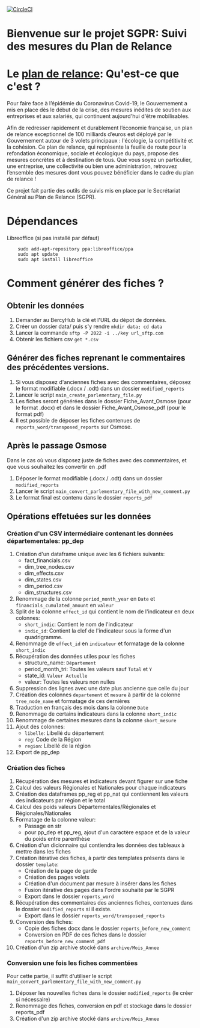 [![CircleCI](https://circleci.com/gh/139bercy/propilot2pdf.svg?style=svg)](https://circleci.com/gh/139bercy/propilot2pdf)

# Bienvenue sur le projet SGPR: Suivi des mesures du Plan de Relance


# Le [plan de relance](https://www.economie.gouv.fr/plan-de-relance): Qu'est-ce que c'est ?

Pour faire face à l’épidémie du Coronavirus Covid-19, le Gouvernement a mis en place dès le début de la crise, des mesures inédites de soutien aux entreprises et aux salariés, qui continuent aujourd'hui d'être mobilisables.

Afin de redresser rapidement et durablement l’économie française, un plan de relance exceptionnel de 100 milliards d’euros est déployé par le Gouvernement autour de 3 volets principaux : l'écologie, la compétitivité et la cohésion. Ce plan de relance, qui représente la feuille de route pour la refondation économique, sociale et écologique du pays, propose des mesures concrètes et à destination de tous. Que vous soyez un particulier, une entreprise, une collectivité ou bien une administration, retrouvez l’ensemble des mesures dont vous pouvez bénéficier dans le cadre du plan de relance !

Ce projet fait partie des outils de suivis mis en place par le Secrétariat Général au Plan de Relance (SGPR).  


# Dépendances

Libreoffice (si pas installé par défaut)

```
    sudo add-apt-repository ppa:libreoffice/ppa
    sudo apt update
    sudo apt install libreoffice
```


# Comment générer des fiches ?

## Obtenir les données

1. Demander au BercyHub la clé et l'URL du dépot de données.
2. Créer un dossier data/ puis s'y rendre ```mkdir data; cd data```
3. Lancer la commande ```sftp -P 2022 -i ../key url_sftp.com```
4. Obtenir les fichiers csv ```get *.csv```

## Générer des fiches reprenant le commentaires des précédentes versions. 

1. Si vous disposez d'anciennes fiches avec des commentaires, déposez le format modifiable (.docx / .odt) dans un dossier ```modified_reports```
2. Lancer le script ```main_create_parlementary_file.py```
3. Les fiches seront générées dans le dossier Fiche_Avant_Osmose (pour le format .docx) et dans le dossier Fiche_Avant_Osmose_pdf (pour le format pdf)
4. Il est possible de déposer les fiches contenues de ```reports_word/transposed_reports``` sur Osmose.

## Après le passage Osmose

Dans le cas où vous disposez juste de fiches avec des commentaires, et que vous souhaitez les convertir en .pdf

1. Déposer le format modifiable (.docx / .odt) dans un dossier ```modified_reports```
2. Lancer le script ```main_convert_parlementary_file_with_new_comment.py```
3. Le format final est contenu dans le dossier ```reports_pdf```

## Opérations effetuées sur les données

### Création d'un CSV intermédiaire contenant les données départementales: pp_dep

1. Création d'un dataframe unique avec les 6 fichiers suivants:
    - fact_financials.csv
    - dim_tree_nodes.csv
    - dim_effects.csv
    - dim_states.csv
    - dim_period.csv
    - dim_structures.csv
2. Renommage de la colonne ```period_month_year``` en ```Date``` et ```financials_cumulated_amount``` en ```valeur```
3. Split de la colonne ```effect_id``` qui contient le nom de l'indicateur en deux colonnes:
    - ```short_indic```: Contient le nom de l'indicateur 
    - ```indic_id```: Contient la clef de l'indicateur sous la forme d'un quadrigramme.
4. Renommage de ```effect_id``` en ```indicateur``` et formatage de la colonne ```short_indic```
5. Récupération des données utiles pour les fiches 
    - structure_name: ```Département```
    - period_month_tri: Toutes les valeurs sauf ```Total``` et ```Y```
    - state_id: ```Valeur Actuelle```
    - valeur: Toutes les valeurs non nulles
6. Suppression des lignes avec une date plus ancienne que celle du jour
7. Création des colonnes ```departement``` et ```mesure``` à partir de la colonne ```tree_node_name``` et formatage de ces dernières
8. Traduction en français des mois dans la colonne ```Date```
9. Renommage de certains indicateurs dans la colonne ```short_indic```
10. Renommage de certaines mesures dans la colonne ```short_mesure```
11. Ajout des colonnes:
    - ```libelle```: Libellé du département
    - ```reg```: Code de la Région
    - ```region```: Libellé de la région
12. Export de pp_dep

### Création des fiches

1. Récupération des mesures et indicateurs devant figurer sur une fiche
2. Calcul des valeurs Régionales et Nationales pour chaque indicateurs
3. Création des dataframes pp_reg et pp_nat qui contiennent les valeurs des indicateurs par région et le total
4. Calcul des poids valeurs Départementales/Régionales et Régionales/Nationales
5. Formatage de la colonne valeur: 
    - Passage en str
    - pour pp_dep et pp_reg, ajout d'un caractère espace et de la valeur du poids entre parenthèse 
6. Création d'un dicionnaire qui contiendra les données des tableaux à mettre dans les fiches
7. Création itérative des fiches, à partir des templates présents dans le dossier ```template```:
    - Création de la page de garde
    - Création des pages volets 
    - Création d'un document par mesure à insérer dans les fiches
    - Fusion itérative des pages dans l'ordre souhaité par le SGPR
    - Export dans le dossier ```reports_word```
8. Récupération des commentaires des anciennes fiches, contenues dans le dossier ```modified_reports``` si il existe.
    - Export dans le dossier ```reports_word/transposed_reports```
9. Conversion des fiches:
    - Copie des fiches docx dans le dossier ```reports_before_new_comment```
    - Conversion en PDF de ces fiches dans le dossier ```reports_before_new_comment_pdf```
10. Création d'un zip archive stocké dans ```archive/Mois_Annee```

### Conversion une fois les fiches commentées

Pour cette partie, il suffit d'utiliser le script ```main_convert_parlementary_file_with_new_comment.py```

1. Déposer les nouvelles fiches dans le dossier ```modified_reports``` (le créer si nécessaire)
2. Renommage des fiches, conversion en pdf et stockage dans le dossier reports_pdf
3. Création d'un zip archive stocké dans ```archive/Mois_Annee```
